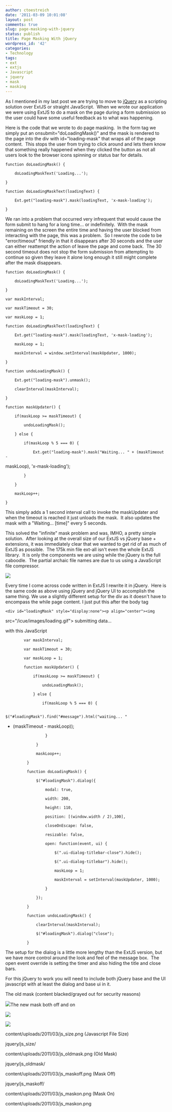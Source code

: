 ```yaml
---
author: ctoestreich
date: '2011-03-09 10:01:08'
layout: post
comments: true
slug: page-masking-with-jquery
status: publish
title: Page Masking With jQuery
wordpress_id: '42'
categories:
- Technology
tags:
- ext
- extjs
- Javascript
- jquery
- mask
- masking
---
```


As I mentioned in my last post we are trying to move to [jQuery][1] as a
scripting solution over ExtJS or straight JavaScript.  When we wrote our
application we were using ExtJS to do a mask on the page during a form
submission so the user could have some useful feedback as to what was
happening.

Here is the code that we wrote to do page masking.  In the form tag we simply
put an onsubmit="doLoadingMask()" and the mask is rendered to the page into
the div with id="loading-mask" that wraps all of the page content.  This stops
the user from trying to click around and lets them know that something really
happened when they clicked the button as not all users look to the browser
icons spinning or status bar for details.


    function doLoadingMask() {

        doLoadingMaskText('Loading...');

    }

    function doLoadingMaskText(loadingText) {

        Ext.get("loading-mask").mask(loadingText, 'x-mask-loading');

    }

We ran into a problem that occurred very infrequent that would cause the form
submit to hang for a long time... or indefinitely.  With the mask remaining on
the screen the entire time and having the user blocked from interacting with
the page, this was a problem.  So I rewrote the code to be "error/timeout"
friendly in that it disappears after 30 seconds and the user can either
reattempt the action of leave the page and come back.  The 30 second timeout
does not stop the form submission from attempting to continue so given they
leave it alone long enough it still might complete after the mask disappears.


    function doLoadingMask() {

        doLoadingMaskText('Loading...');

    }

    var maskInterval;

    var maskTimeout = 30;

    var maskLoop = 1;

    function doLoadingMaskText(loadingText) {

        Ext.get("loading-mask").mask(loadingText, 'x-mask-loading');

        maskLoop = 1;

        maskInterval = window.setInterval(maskUpdater, 1000);

    }

    function undoLoadingMask() {

        Ext.get("loading-mask").unmask();

        clearInterval(maskInterval);

    }

    function maskUpdater() {

        if(maskLoop >= maskTimeout) {

            undoLoadingMask();

        } else {

            if(maskLoop % 5 === 0) {

                Ext.get("loading-mask").mask("Waiting... " + (maskTimeout -
maskLoop), 'x-mask-loading');

            }

        }

        maskLoop++;

    }

This simply adds a 1 second interval call to invoke the maskUpdater and when
the timeout is reached it just unloads the mask.  It also updates the mask
with a "Waiting... [time]" every 5 seconds.

This solved the "infinite" mask problem and was, IMHO, a pretty simple
solution.  After looking at the overall size of our ExtJS vs jQuery base +
extensions, it was immediately clear that we wanted to get rid of as much of
ExtJS as possible.  The 175k min file ext-all isn't even the whole ExtJS
library.  It is only the components we are using while the jQuery is the full
caboodle.  The partial archaic file names are due to us using a JavaScript
file compressor.

[![][2]][3]

Every time I come across code written in ExtJS I rewrite it in jQuery.  Here
is the same code as above using jQuery and jQuery UI to accomplish the same
thing. We use a slightly different setup for the div as it doesn't have to
encompass the while page content. I just put this after the body tag


    <div id="loadingMask" style="display:none"><p align="center"><img
src="/icue/images/loading.gif">&nbsp;<span id="message">submitting
data...</span></p></div>

with this JavaScript


            var maskInterval;

            var maskTimeout = 30;

            var maskLoop = 1;

            function maskUpdater() {

                if(maskLoop >= maskTimeout) {

                    undoLoadingMask();

                } else {

                    if(maskLoop % 5 === 0) {

                        $("#loadingMask").find("#message").html("waiting... "
+ (maskTimeout - maskLoop));

                    }

                }

                maskLoop++;

            }

            function doLoadingMask() {

                $("#loadingMask").dialog({

                    modal: true,

                    width: 200,

                    height: 110,

                    position: [(window.width / 2),100],

                    closeOnEscape: false,

                    resizable: false,

                    open: function(event, ui) {

                        $(".ui-dialog-titlebar-close").hide();

                        $(".ui-dialog-titlebar").hide();

                        maskLoop = 1;

                        maskInterval = setInterval(maskUpdater, 1000);

                    }

                });

            }

            function undoLoadingMask() {

                clearInterval(maskInterval);

                $("#loadingMask").dialog("close");

            }

The setup for the dialog is a little more lengthy than the ExtJS version, but
we have more control around the look and feel of the message box.  The open
event override is setting the timer and also hiding the title and close bars.

For this jQuery to work you will need to include both jQuery base and the UI
javascript with at least the dialog and base ui in it.

The old mask (content blacked/grayed out for security reasons)

[![][4]][5]The new mask both off and on

[![][6]][7]

[![][8]][9]

   [1]: http://www.jquery.com (jquery)

   [2]: http://www.christianoestreich.com/wp-
content/uploads/2011/03/js_size.png (Javascript File Size)

   [3]: http://www.christianoestreich.com/2011/03/page-masking-with-
jquery/js_size/

   [4]: http://www.christianoestreich.com/wp-
content/uploads/2011/03/js_oldmask.png (Old Mask)

   [5]: http://www.christianoestreich.com/2011/03/page-masking-with-
jquery/js_oldmask/

   [6]: http://www.christianoestreich.com/wp-
content/uploads/2011/03/js_maskoff.png (Mask Off)

   [7]: http://www.christianoestreich.com/2011/03/page-masking-with-
jquery/js_maskoff/

   [8]: http://www.christianoestreich.com/wp-
content/uploads/2011/03/js_maskon.png (Mask On)

   [9]: http://www.christianoestreich.com/wp-
content/uploads/2011/03/js_maskon.png

